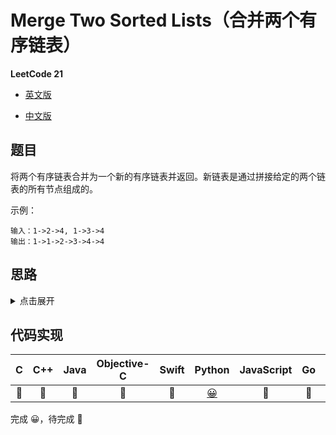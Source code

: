 # Merge Two Sorted Lists（合并两个有序链表）

**LeetCode 21**

- [英文版](https://leetcode.com/problems/merge-two-sorted-lists/)

- [中文版](https://leetcode-cn.com/problems/merge-two-sorted-lists/)

## 题目
将两个有序链表合并为一个新的有序链表并返回。新链表是通过拼接给定的两个链表的所有节点组成的。

示例：
```
输入：1->2->4, 1->3->4
输出：1->1->2->3->4->4
```

## 思路
<details>
<summary>点击展开</summary>
// TODO
</details>

## 代码实现
| C | C++ | Java | Objective-C | Swift | Python | JavaScript | Go | PHP |
| :--: | :--: | :--: | :--: | :--: | :--: | :--: | :--: | :--: |
| 🤔 | 🤔 | 🤔 | 🤔 | 🤔 | [😀](./MergeSortedLists.py) | 🤔 | 🤔 | 🤔 |

完成 😀，待完成 🤔
